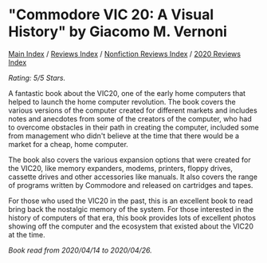 # "Commodore VIC 20: A Visual History" by Giacomo M. Vernoni

[Main Index](../../../README.md) / [Reviews Index](../../README.md) / [Nonfiction Reviews Index](../README.md) / [2020 Reviews Index](README.md)

*Rating: 5/5 Stars.*

A fantastic book about the VIC20, one of the early home computers that helped to launch the home computer revolution. The book covers the various versions of the computer created for different markets and includes notes and anecdotes from some of the creators of the computer, who had to overcome obstacles in their path in creating the computer, included some from management who didn't believe at the time that there would be a market for a cheap, home computer.

The book also covers the various expansion options that were created for the VIC20, like memory expanders, modems, printers, floppy drives, cassette drives and other accessories like manuals. It also covers the range of programs written by Commodore and released on cartridges and tapes.

For those who used the VIC20 in the past, this is an excellent book to read bring back the nostalgic memory of the system. For those interested in the history of computers of that era, this book provides lots of excellent photos showing off the computer and the ecosystem that existed about the VIC20 at the time.

*Book read from 2020/04/14 to 2020/04/26.*

